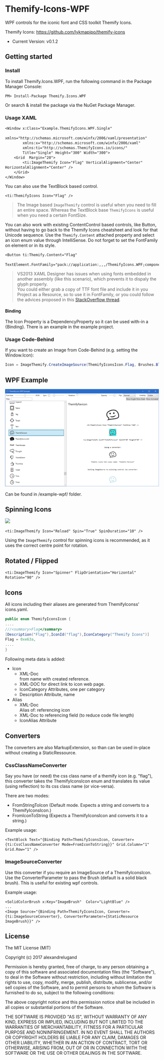 # Themify-Icons-WPF

WPF controls for the iconic font and CSS toolkit Themify Icons.

Themify Icons: https://github.com/lykmapipo/themify-icons
- Current Version: v0.1.2

## Getting started

### Install

To install Themify.Icons.WPF, run the following command in the Package Manager Console:
```
PM> Install-Package Themify.Icons.WPF
```

Or search & install the package via the NuGet Package Manager.


### Usage XAML

```
<Window x:Class="Example.ThemifyIcons.WPF.Single"
        xmlns="http://schemas.microsoft.com/winfx/2006/xaml/presentation"
        xmlns:x="http://schemas.microsoft.com/winfx/2006/xaml"
        xmlns:ti="http://schemas.ThemifyIcons.io/icons/"
        Title="Single" Height="300" Width="300">
    <Grid  Margin="20">
        <ti:ImageThemify Icon="Flag" VerticalAlignment="Center" HorizontalAlignment="Center" />
    </Grid>
</Window>
```

You can also use the TextBlock based control.
```
<ti:ThemifyIcons Icon="Flag" />
```

> The Image based `ImageThemify` control is useful when you need to fill an entire space. Whereas the TextBlock base `ThemifyIcons` is useful when you need a certain FontSize. 

You can also work with existing ContentControl based controls, like Button, without having to go back to the Themify Icons cheatsheet and look for that Unicode sequence. Use the `Themify.Content` attached property and select an icon enum value through IntelliSense. Do not forget to set the FontFamily on element or in its style.  

```xaml
<Button ti:Themify.Content="Flag" 
        TextElement.FontFamily="pack://application:,,,/ThemifyIcons.WPF;component/#Themify"/>
```

> VS2013 XAML Designer has issues when using fonts embedded in another assembly (like this scenario), which prevents it to dispaly the glyph properly.  
You could either grab a copy of TTF font file and include it in you Project as a Resource, so to use it in FontFamily, or you could follow the advices proposed in this [StackOverflow thread](http://stackoverflow.com/questions/29615572/visual-studio-designer-isnt-displaying-embedded-font/29636373#29636373). 

#### Binding

The Icon Property is a DependencyProperty so it can be used with-in a {Binding}. There is an example in the example project.


### Usage Code-Behind

If you want to create an Image from Code-Behind (e.g. setting the Window.Icon):

```C#
Icon = ImageThemify.CreateImageSource(ThemifyIconsIcon.Flag, Brushes.Black);
```

## WPF Example

![alt text](/doc/screen-example.png "Example")

Can be found in /example-wpf/ folder.

## Spinning Icons

![](http://i.stack.imgur.com/1w1cC.gif)

```
<ti:ImageThemify Icon="Reload" Spin="True" SpinDuration="10" />
```

Using the `ImageThemify` control for spinning icons is recommended, as it uses the correct centre point for rotation.

## Rotated / Flipped
```
<ti:ImageThemify Icon="Spinner" FlipOrientation="Horizontal" Rotation="90" />
```
## Icons

All icons including their aliases are generated from ThemifyIconss' icons.yaml. 

```C#
public enum ThemifyIconsIcon {
....
///<summary>Flag</summary>
[Description("Flag"),IconId("flag"),IconCategory("Themify Icons")]
Flag = 0xe63a,
....
}
```

Following meta data is added:
* Icon
	* XML-Doc <summary> from name with created reference.
	* XML-DOC <see /> for direct link to icon web page.
	* IconCategory Attributes, one per category
	* Description Attribute, name
* Alias
	* XML-Doc <summary> Alias of: referencing icon
	* XML-Doc <see /> to referencing field (to reduce code file length)
	* IconAlias Attribute
	
## Converters

The converters are also MarkupExtension, so than can be used in-place without creating a StaticRessource.

### CssClassNameConverter

Say you have (or need) the css class name of a themify icon (e.g. "flag"), this converter takes the ThemifyIconsIcon enum and translates its value (using reflection) to its css class name (or vice-versa).

There are two modes:
* FromStringToIcon (Default mode. Expects a string and converts to a ThemifyIconsIcon.)
* FromIconToString (Expects a ThemifyIconsIcon and converts it to a string.)

Example usage:
```
<TextBlock Text="{Binding Path=ThemifyIconsIcon, Converter={ti:CssClassNameConverter Mode=FromIconToString}}" Grid.Column="1" Grid.Row="1" />
```

### ImageSourceConverter

Use this converter if you require an ImageSource of a ThemifyIconsIcon. Use the ConverterParameter to pass the Brush (default is a solid black brush). This is useful for existing wpf controls.

Example usage:
```
<SolidColorBrush x:Key="ImageBrush"  Color="LightBlue" />
...
<Image Source="{Binding Path=ThemifyIconsIcon, Converter={ti:ImageSourceConverter}, ConverterParameter={StaticResource ImageBrush}}" />
```	
## License

The MIT License (MIT)

Copyright (c) 2017 alexandrelugand

Permission is hereby granted, free of charge, to any person obtaining a copy
of this software and associated documentation files (the "Software"), to deal
in the Software without restriction, including without limitation the rights
to use, copy, modify, merge, publish, distribute, sublicense, and/or sell
copies of the Software, and to permit persons to whom the Software is
furnished to do so, subject to the following conditions:

The above copyright notice and this permission notice shall be included in all
copies or substantial portions of the Software.

THE SOFTWARE IS PROVIDED "AS IS", WITHOUT WARRANTY OF ANY KIND, EXPRESS OR
IMPLIED, INCLUDING BUT NOT LIMITED TO THE WARRANTIES OF MERCHANTABILITY,
FITNESS FOR A PARTICULAR PURPOSE AND NONINFRINGEMENT. IN NO EVENT SHALL THE
AUTHORS OR COPYRIGHT HOLDERS BE LIABLE FOR ANY CLAIM, DAMAGES OR OTHER
LIABILITY, WHETHER IN AN ACTION OF CONTRACT, TORT OR OTHERWISE, ARISING FROM,
OUT OF OR IN CONNECTION WITH THE SOFTWARE OR THE USE OR OTHER DEALINGS IN THE
SOFTWARE.

